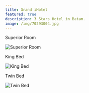 ```yaml
---
title: Grand iHotel
featured: true
description: 3 Stars Hotel in Batam.
image: /img/70293004.jpg
---
```

Superior Room

![Superior Room](/img/cb28f548-ab3d-49c9-9ccc-c0b5347103ca.jpg "Superior Room")

King Bed

![King Bed](/img/a3929202-dbdb-4d96-90f5-790b55b8bc91.jpg "King Bed")

Twin Bed

![Twin Bed](/img/861114a3-6fa4-4d1e-b448-6d860b1e71ad.jpg "Twin Bed")
